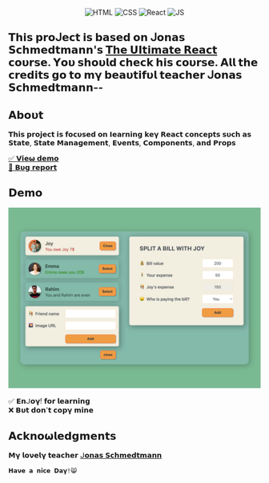 <div align="center">
  
![HTML](https://img.shields.io/badge/HTML5-E34F26?style=for-the-badge&logo=html5&logoColor=white)
![CSS](https://img.shields.io/badge/CSS3-1572B6?style=for-the-badge&logo=css3&logoColor=white)
![React](https://img.shields.io/badge/React-%2361DAFB.svg?style=for-the-badge&logo=React&logoColor=black)
![JS](https://img.shields.io/badge/JavaScript-F7DF1E?style=for-the-badge&logo=javascript&logoColor=black)

</div>

## 𝗧𝗵𝗶𝘀 𝗽𝗿𝝾ᒍ𝗲𝗰𝘁 𝗶𝘀 𝗯𝗮𝘀𝗲𝗱 𝝾𝗻 ᒍ𝝾𝗻𝗮𝘀 𝗦𝗰𝗵𝗺𝗲𝗱𝘁𝗺𝗮𝗻𝗻'𝘀 [𝗧𝗵𝗲 𝗨𝝞𝘁𝗶𝗺𝗮𝘁𝗲 𝗥𝗲𝗮𝗰𝘁](https://www.udemy.com/user/jonasschmedtmann/) 𝗰𝝾𝞄𝗿𝘀𝗲. 𝝪𝝾𝞄 𝘀𝗵𝝾𝞄𝗹𝗱 𝗰𝗵𝗲𝗰𝗸 𝗵𝗶𝘀 𝗰𝝾𝞄𝗿𝘀𝗲. 𝝖𝗹𝗹 𝘁𝗵𝗲 𝗰𝗿𝗲𝗱𝗶𝘁𝘀 𝗴𝝾 𝘁𝝾 𝗺𝝲 𝗯𝗲𝗮𝞄𝘁𝗶𝗳𝞄𝗹 𝘁𝗲𝗮𝗰𝗵𝗲𝗿 ᒍ𝝾𝗻𝗮𝘀 𝗦𝗰𝗵𝗺𝗲𝗱𝘁𝗺𝗮𝗻𝗻--

## 𝝖𝗯𝝾𝞄𝘁
𝝩𝗵𝗶𝘀 𝗽𝗿𝝾𝗷𝗲𝗰𝘁 𝗶𝘀 𝗳𝝾𝗰𝞄𝘀𝗲𝗱 𝝾𝗻 𝝞𝗲𝗮𝗿𝗻𝗶𝗻𝗴 𝗸𝗲𝝲 𝗥𝗲𝗮𝗰𝘁 𝗰𝝾𝗻𝗰𝗲𝗽𝘁𝘀 𝘀𝞄𝗰𝗵 𝗮𝘀 𝗦𝘁𝗮𝘁𝗲, 𝗦𝘁𝗮𝘁𝗲 𝗠𝗮𝗻𝗮𝗴𝗲𝗺𝗲𝗻𝘁, 𝗘𝝼𝗲𝗻𝘁𝘀, 𝗖𝝾𝗺𝗽𝝾𝗻𝗲𝗻𝘁𝘀, 𝗮𝗻𝗱 𝗣𝗿𝝾𝗽𝘀


<a href="https://eat-n-split-phoenix.netlify.app/">✅ 𝗩𝗶𝗲𝞈 𝗱𝗲𝗺𝝾</a>
<br/>
<a href="https://github.com/pH0enix46/Eat-N-Split--REACT/issues">🐛 𝗕𝞄𝗴 𝗿𝗲𝗽𝝾𝗿𝘁</a>

## 𝗗𝗲𝗺𝝾
![Demo](./public/demo.png)


✅ 𝗘𝗻ᒍ𝝾𝝲! 𝗳𝝾𝗿 𝗹𝗲𝗮𝗿𝗻𝗶𝗻𝗴 
<br/>
❌ 𝗕𝞄𝘁 𝗱𝝾𝗻'𝘁 𝗰𝝾𝗽𝝲 𝗺𝗶𝗻𝗲

## 𝝖𝗰𝗸𝗻𝝾𝞈𝗹𝗲𝗱𝗴𝗺𝗲𝗻𝘁𝘀
𝗠𝝲 𝗹𝝾𝝼𝗲𝗹𝝲 𝘁𝗲𝗮𝗰𝗵𝗲𝗿 [ᒍ𝝾𝗻𝗮𝘀 𝗦𝗰𝗵𝗺𝗲𝗱𝘁𝗺𝗮𝗻𝗻](https://github.com/jonasschmedtmann)

```
𝗛𝗮𝝼𝗲 𝗮 𝗻𝗶𝗰𝗲 𝗗𝗮𝝲!😸
```

